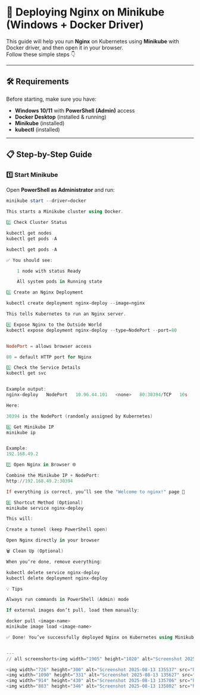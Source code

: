 # 🚀 Deploying Nginx on Minikube (Windows + Docker Driver)

This guide will help you run **Nginx** on Kubernetes using **Minikube** with Docker driver, and then open it in your browser.  
Follow these simple steps 👇

---

## 🛠 Requirements
Before starting, make sure you have:
- **Windows 10/11** with **PowerShell (Admin)** access
- **Docker Desktop** (installed & running)
- **Minikube** (installed)
- **kubectl** (installed)

---

## 📋 Step-by-Step Guide

### 1️⃣ Start Minikube
Open **PowerShell as Administrator** and run:
```powershell
minikube start --driver=docker

This starts a Minikube cluster using Docker.

2️⃣ Check Cluster Status

kubectl get nodes
kubectl get pods -A

kubectl get pods -A

✅ You should see:

    1 node with status Ready

    All system pods in Running state

3️⃣ Create an Nginx Deployment

kubectl create deployment nginx-deploy --image=nginx

This tells Kubernetes to run an Nginx server.

4️⃣ Expose Nginx to the Outside World
kubectl expose deployment nginx-deploy --type=NodePort --port=80


NodePort = allows browser access

80 = default HTTP port for Nginx

5️⃣ Check the Service Details
kubectl get svc


Example output:
nginx-deploy   NodePort   10.96.44.101   <none>   80:30394/TCP   10s

Here:

30394 is the NodePort (randomly assigned by Kubernetes)

6️⃣ Get Minikube IP
minikube ip


Example:
192.168.49.2

7️⃣ Open Nginx in Browser 🌐

Combine the Minikube IP + NodePort:
http://192.168.49.2:30394

If everything is correct, you’ll see the "Welcome to nginx!" page 🎉 

8️⃣ Shortcut Method (Optional)
minikube service nginx-deploy

This will:

Create a tunnel (keep PowerShell open)

Open Nginx directly in your browser

🗑 Clean Up (Optional)

When you’re done, remove everything:

kubectl delete service nginx-deploy
kubectl delete deployment nginx-deploy

💡 Tips

Always run commands in PowerShell (Admin) mode

If external images don’t pull, load them manually:

docker pull <image-name>
minikube image load <image-name>

✅ Done! You’ve successfully deployed Nginx on Kubernetes using Minikube with Docker driver on Windows 🚀


---
// all screenshorts<img width="1905" height="1020" alt="Screenshot 2025-08-13 091114" src="https://github.com/user-attachments/assets/a3aa9313-26e3-49a8-bd47-43cb3fbd81dc" />

<img width="726" height="300" alt="Screenshot 2025-08-13 135537" src="https://github.com/user-attachments/assets/e55322f7-597d-4b1b-ac23-e9d90f6be312" />
<img width="1090" height="331" alt="Screenshot 2025-08-13 135627" src="https://github.com/user-attachments/assets/6bf9b6d4-c285-4da4-8f42-1160610d4f9b" />
<img width="914" height="430" alt="Screenshot 2025-08-13 135706" src="https://github.com/user-attachments/assets/09308e12-234f-49f1-890c-c20b4fed4e40" />
<img width="883" height="346" alt="Screenshot 2025-08-13 135802" src="https://github.com/user-attachments/assets/43f6a11e-9910-4e6a-b2f2-5df214225d99" />
